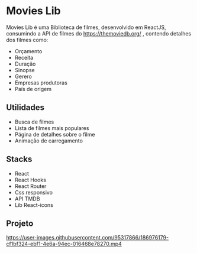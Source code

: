 # Movies Lib

Movies Lib é uma Biblioteca de filmes, desenvolvido em ReactJS, consumindo a API de filmes do https://themoviedb.org/ , contendo detalhes dos filmes como:

- Orçamento 
- Receita 
- Duração
- Sinopse
- Gerero
- Empresas produtoras
- País de origem



## Utilidades

- Busca de filmes 
- Lista de filmes mais populares
- Página de detalhes sobre o filme
- Animação de carregamento

## Stacks

- React
- React Hooks
- React Router
- Css responsivo
- API TMDB
- Lib React-icons

## Projeto

https://user-images.githubusercontent.com/95317866/186976179-cf1bf324-ebf1-4e6a-94ec-016468e78270.mp4
